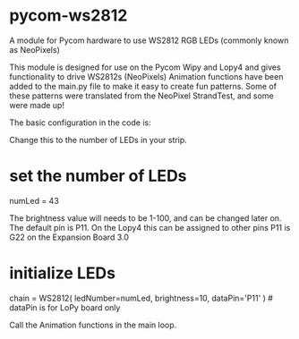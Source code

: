 # pycom-ws2812
A module for Pycom hardware to use WS2812 RGB LEDs (commonly known as NeoPixels)

This module is designed for use on the Pycom Wipy and Lopy4 and gives functionality to drive WS2812s (NeoPixels)
Animation functions have been added to the main.py file to make it easy to create fun patterns.
Some of these patterns were translated from the NeoPixel StrandTest, and some were made up!

The basic configuration in the code is:

Change this to the number of LEDs in your strip.
# set the number of LEDs
numLed = 43

The brightness value will needs to be 1-100, and can be changed later on.
The default pin is P11. On the Lopy4 this can be assigned to other pins
P11 is G22 on the Expansion Board 3.0
# initialize LEDs
chain = WS2812( ledNumber=numLed, brightness=10, dataPin='P11' ) # dataPin is for LoPy board only

Call the Animation functions in the main loop.
